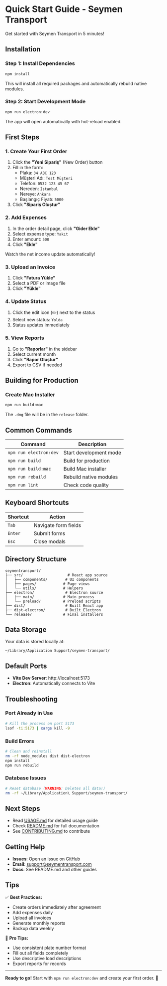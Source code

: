 # Quick Start Guide - Seymen Transport

Get started with Seymen Transport in 5 minutes!

## Installation

### Step 1: Install Dependencies

```bash
npm install
```

This will install all required packages and automatically rebuild native modules.

### Step 2: Start Development Mode

```bash
npm run electron:dev
```

The app will open automatically with hot-reload enabled.

## First Steps

### 1. Create Your First Order

1. Click the **"Yeni Sipariş"** (New Order) button
2. Fill in the form:
   - Plaka: `34 ABC 123`
   - Müşteri Adı: `Test Müşteri`
   - Telefon: `0532 123 45 67`
   - Nereden: `İstanbul`
   - Nereye: `Ankara`
   - Başlangıç Fiyatı: `5000`
3. Click **"Sipariş Oluştur"**

### 2. Add Expenses

1. In the order detail page, click **"Gider Ekle"**
2. Select expense type: `Yakıt`
3. Enter amount: `500`
4. Click **"Ekle"**

Watch the net income update automatically!

### 3. Upload an Invoice

1. Click **"Fatura Yükle"**
2. Select a PDF or image file
3. Click **"Yükle"**

### 4. Update Status

1. Click the edit icon (✏️) next to the status
2. Select new status: `Yolda`
3. Status updates immediately

### 5. View Reports

1. Go to **"Raporlar"** in the sidebar
2. Select current month
3. Click **"Rapor Oluştur"**
4. Export to CSV if needed

## Building for Production

### Create Mac Installer

```bash
npm run build:mac
```

The `.dmg` file will be in the `release` folder.

## Common Commands

| Command | Description |
|---------|-------------|
| `npm run electron:dev` | Start development mode |
| `npm run build` | Build for production |
| `npm run build:mac` | Build Mac installer |
| `npm run rebuild` | Rebuild native modules |
| `npm run lint` | Check code quality |

## Keyboard Shortcuts

| Shortcut | Action |
|----------|--------|
| `Tab` | Navigate form fields |
| `Enter` | Submit forms |
| `Esc` | Close modals |

## Directory Structure

```
seymentransport/
├── src/                    # React app source
│   ├── components/        # UI components
│   ├── pages/            # Page views
│   └── utils/            # Helpers
├── electron/              # Electron source
│   ├── main/             # Main process
│   └── preload/          # Preload scripts
├── dist/                  # Built React app
├── dist-electron/         # Built Electron
└── release/              # Final installers
```

## Data Storage

Your data is stored locally at:

```
~/Library/Application Support/seymen-transport/
```

## Default Ports

- **Vite Dev Server**: http://localhost:5173
- **Electron**: Automatically connects to Vite

## Troubleshooting

### Port Already in Use

```bash
# Kill the process on port 5173
lsof -ti:5173 | xargs kill -9
```

### Build Errors

```bash
# Clean and reinstall
rm -rf node_modules dist dist-electron
npm install
npm run rebuild
```

### Database Issues

```bash
# Reset database (WARNING: Deletes all data!)
rm -rf ~/Library/Application\ Support/seymen-transport/
```

## Next Steps

- Read [USAGE.md](USAGE.md) for detailed usage guide
- Check [README.md](README.md) for full documentation
- See [CONTRIBUTING.md](CONTRIBUTING.md) to contribute

## Getting Help

- **Issues**: Open an issue on GitHub
- **Email**: support@seymentransport.com
- **Docs**: See README.md and other guides

## Tips

✅ **Best Practices:**
- Create orders immediately after agreement
- Add expenses daily
- Upload all invoices
- Generate monthly reports
- Backup data weekly

🎯 **Pro Tips:**
- Use consistent plate number format
- Fill out all fields completely
- Use descriptive load descriptions
- Export reports for records

---

**Ready to go!** Start with `npm run electron:dev` and create your first order. 🚀

